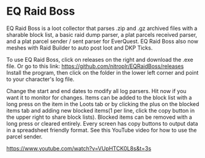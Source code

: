 # EQ Raid Boss

EQ Raid Boss is a loot collector that parses .zip and .gz archived files with a sharable block list, a basic raid dump parser, a plat parcels received parser, and a plat parcel sender / sent parser for EverQuest.  EQ Raid Boss also now meshes with Raid Builder to auto post loot and DKP Ticks.

To use EQ Raid Boss, click on releases on the right and download the .exe file.  Or go to this link:
https://github.com/nitroplr/EQRaidBoss/releases
Install the program, then click on the folder in the lower left corner and point to your character's log file.

Change the start and end dates to modify all log parsers.  Hit now if you want it to monitor for changes.  Items can be added to the block list with a long press on the item in the Loots tab or by clicking the plus on the blocked items tab and adding new blocked items(1 per line, click the copy button in the upper right to share block lists).  Blocked items can be removed with a long press or cleared entirely.  Every screen has copy buttons to output data in a spreadsheet friendly format.  See this YouTube video for how to use the parcel sender.

https://www.youtube.com/watch?v=VUpHTCK0L8s&t=3s
